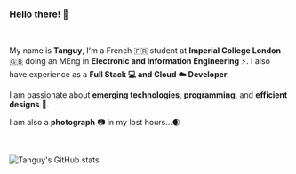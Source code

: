 ### Hello there! 👋

</br>

My name is **Tanguy**, I'm a French :fr: student at **Imperial College London** :uk: doing an MEng in **Electronic and Information Engineering** :zap:. I also have experience as a **Full Stack :computer: and Cloud :cloud: Developer**.

I am passionate about **emerging technologies**, **programming**, and **efficient designs** :floppy_disk:.

I am also a **photograph** :camera: in my lost hours...:waxing_crescent_moon:

</br>

![Tanguy's GitHub stats](https://github-readme-stats.vercel.app/api?username=tlp19&count_private=true&show_icons=true&hide=issues,prs&theme=buefy)

<!--
**tlp19/tlp19** is a ✨ _special_ ✨ repository because its `README.md` (this file) appears on your GitHub profile.

Here are some ideas to get you started:

- 🔭 I’m currently working on ...
- 🌱 I’m currently learning ...
- 👯 I’m looking to collaborate on ...
- 🤔 I’m looking for help with ...
- 💬 Ask me about ...
- 📫 How to reach me: ...
- 😄 Pronouns: ...
- ⚡ Fun fact: ...
-->
